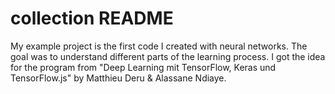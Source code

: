 # collection README
My example project is the first code I created with neural networks. The goal was to understand different parts of the learning process. I got the idea for the program from "Deep Learning mit TensorFlow, Keras und TensorFlow.js" by Matthieu Deru & Alassane Ndiaye. 
